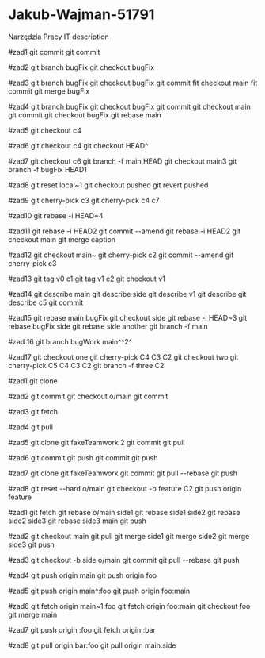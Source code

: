 # Jakub-Wajman-51791
Narzędzia Pracy IT
description 

#zad1 git commit git commit

#zad2 git branch bugFix git checkout bugFix

#zad3 git branch bugFix git checkout bugFix git commit fit checkout main fit commit git merge bugFix

#zad4 git branch bugFix git checkout bugFix git commit git checkout main git commit git checkout bugFix git rebase main 

#zad5 git checkout c4

#zad6 git checkout c4 git checkout HEAD^

#zad7 git checkout c6 git branch -f main HEAD git checkout main3 git branch -f bugFix HEAD1

#zad8 git reset local~1 git checkout pushed git revert pushed

#zad9 git cherry-pick c3 git cherry-pick c4 c7

#zad10 git rebase -i HEAD~4

#zad11 git rebase -i HEAD2 git commit --amend git rebase -i HEAD2 git checkout main git merge caption

#zad12 git checkout main~ git cherry-pick c2 git commit --amend git cherry-pick c3

#zad13 git tag v0 c1 git tag v1 c2 git checkout v1

#zad14 git describe main git describe side git describe v1 git describe git describe c5 git commit

#zad15 git rebase main bugFix git checkout side git rebase -i HEAD~3 git rebase bugFix side git rebase side another git branch -f main

#zad 16 git branch bugWork main^^2^

#zad17 git checkout one git cherry-pick C4 C3 C2 git checkout two git cherry-pick C5 C4 C3 C2 git branch -f three C2

#zad1 git clone

#zad2 git commit git checkout o/main git commit

#zad3 git fetch

#zad4 git pull

#zad5 git clone git fakeTeamwork 2 git commit git pull

#zad6 git commit git push git commit git push

#zad7 git clone git fakeTeamwork git commit git pull --rebase git push

#zad8 git reset --hard o/main git checkout -b feature C2 git push origin feature

#zad1 git fetch git rebase o/main side1 git rebase side1 side2 git rebase side2 side3 git rebase side3 main git push

#zad2 git checkout main git pull git merge side1 git merge side2 git merge side3 git push

#zad3 git checkout -b side o/main git commit git pull --rebase git push

#zad4 git push origin main git push origin foo

#zad5 git push origin main^:foo git push origin foo:main

#zad6 git fetch origin main~1:foo git fetch origin foo:main git checkout foo git merge main

#zad7 git push origin :foo git fetch origin :bar

#zad8 git pull origin bar:foo git pull origin main:side
